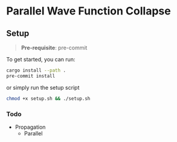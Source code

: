 # Parallel Wave Function Collapse

## Setup
> **Pre-requisite**: pre-commit

To get started, you can run:
```sh
cargo install --path .
pre-commit install
```
or simply run the setup script
```sh
chmod +x setup.sh && ./setup.sh
```

### Todo
- Propagation
  - Parallel


